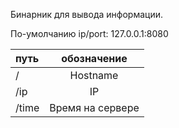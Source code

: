 Бинарник для вывода информации.

По-умолчанию ip/port:  127.0.0.1:8080

| путь | обозначение |
|:-|:-:|
| / | Hostname |
| /ip | IP |
| /time | Время на сервере |

